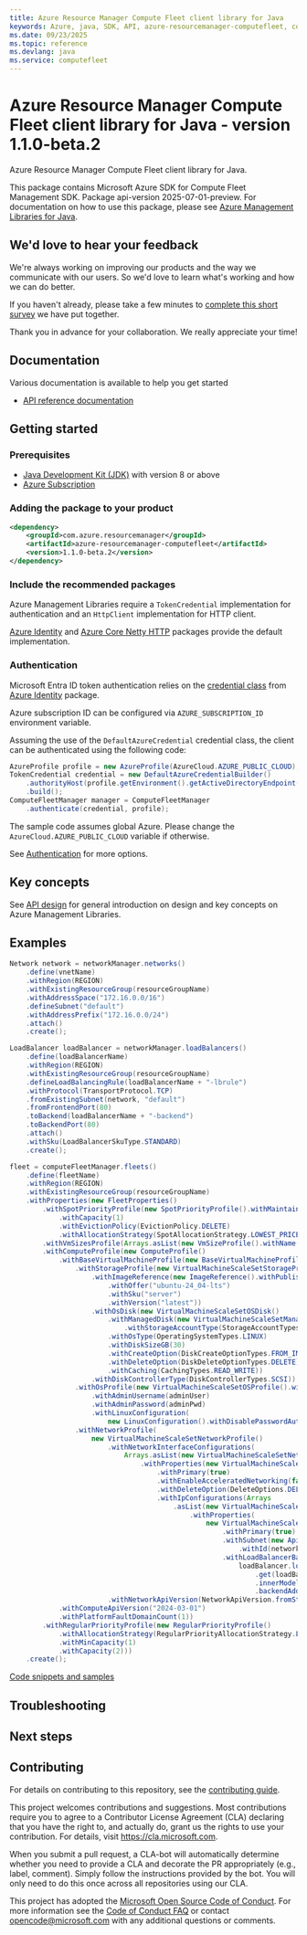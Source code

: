 ```yaml
---
title: Azure Resource Manager Compute Fleet client library for Java
keywords: Azure, java, SDK, API, azure-resourcemanager-computefleet, computefleet
ms.date: 09/23/2025
ms.topic: reference
ms.devlang: java
ms.service: computefleet
---
```

# Azure Resource Manager Compute Fleet client library for Java - version 1.1.0-beta.2 


Azure Resource Manager Compute Fleet client library for Java.

This package contains Microsoft Azure SDK for Compute Fleet Management SDK.  Package api-version 2025-07-01-preview. For documentation on how to use this package, please see [Azure Management Libraries for Java](https://aka.ms/azsdk/java/mgmt).

## We'd love to hear your feedback

We're always working on improving our products and the way we communicate with our users. So we'd love to learn what's working and how we can do better.

If you haven't already, please take a few minutes to [complete this short survey][survey] we have put together.

Thank you in advance for your collaboration. We really appreciate your time!

## Documentation

Various documentation is available to help you get started

- [API reference documentation][docs]

## Getting started

### Prerequisites

- [Java Development Kit (JDK)][jdk] with version 8 or above
- [Azure Subscription][azure_subscription]

### Adding the package to your product

[//]: # ({x-version-update-start;com.azure.resourcemanager:azure-resourcemanager-computefleet;current})
```xml
<dependency>
    <groupId>com.azure.resourcemanager</groupId>
    <artifactId>azure-resourcemanager-computefleet</artifactId>
    <version>1.1.0-beta.2</version>
</dependency>
```
[//]: # ({x-version-update-end})

### Include the recommended packages

Azure Management Libraries require a `TokenCredential` implementation for authentication and an `HttpClient` implementation for HTTP client.

[Azure Identity][azure_identity] and [Azure Core Netty HTTP][azure_core_http_netty] packages provide the default implementation.

### Authentication

Microsoft Entra ID token authentication relies on the [credential class][azure_identity_credentials] from [Azure Identity][azure_identity] package.

Azure subscription ID can be configured via `AZURE_SUBSCRIPTION_ID` environment variable.

Assuming the use of the `DefaultAzureCredential` credential class, the client can be authenticated using the following code:

```java
AzureProfile profile = new AzureProfile(AzureCloud.AZURE_PUBLIC_CLOUD);
TokenCredential credential = new DefaultAzureCredentialBuilder()
    .authorityHost(profile.getEnvironment().getActiveDirectoryEndpoint())
    .build();
ComputeFleetManager manager = ComputeFleetManager
    .authenticate(credential, profile);
```

The sample code assumes global Azure. Please change the `AzureCloud.AZURE_PUBLIC_CLOUD` variable if otherwise.

See [Authentication][authenticate] for more options.

## Key concepts

See [API design][design] for general introduction on design and key concepts on Azure Management Libraries.

## Examples

```java
Network network = networkManager.networks()
    .define(vnetName)
    .withRegion(REGION)
    .withExistingResourceGroup(resourceGroupName)
    .withAddressSpace("172.16.0.0/16")
    .defineSubnet("default")
    .withAddressPrefix("172.16.0.0/24")
    .attach()
    .create();

LoadBalancer loadBalancer = networkManager.loadBalancers()
    .define(loadBalancerName)
    .withRegion(REGION)
    .withExistingResourceGroup(resourceGroupName)
    .defineLoadBalancingRule(loadBalancerName + "-lbrule")
    .withProtocol(TransportProtocol.TCP)
    .fromExistingSubnet(network, "default")
    .fromFrontendPort(80)
    .toBackend(loadBalancerName + "-backend")
    .toBackendPort(80)
    .attach()
    .withSku(LoadBalancerSkuType.STANDARD)
    .create();

fleet = computeFleetManager.fleets()
    .define(fleetName)
    .withRegion(REGION)
    .withExistingResourceGroup(resourceGroupName)
    .withProperties(new FleetProperties()
        .withSpotPriorityProfile(new SpotPriorityProfile().withMaintain(false)
            .withCapacity(1)
            .withEvictionPolicy(EvictionPolicy.DELETE)
            .withAllocationStrategy(SpotAllocationStrategy.LOWEST_PRICE))
        .withVmSizesProfile(Arrays.asList(new VmSizeProfile().withName("Standard_D4s_v3")))
        .withComputeProfile(new ComputeProfile()
            .withBaseVirtualMachineProfile(new BaseVirtualMachineProfile()
                .withStorageProfile(new VirtualMachineScaleSetStorageProfile()
                    .withImageReference(new ImageReference().withPublisher("canonical")
                        .withOffer("ubuntu-24_04-lts")
                        .withSku("server")
                        .withVersion("latest"))
                    .withOsDisk(new VirtualMachineScaleSetOSDisk()
                        .withManagedDisk(new VirtualMachineScaleSetManagedDiskParameters()
                            .withStorageAccountType(StorageAccountTypes.PREMIUM_LRS))
                        .withOsType(OperatingSystemTypes.LINUX)
                        .withDiskSizeGB(30)
                        .withCreateOption(DiskCreateOptionTypes.FROM_IMAGE)
                        .withDeleteOption(DiskDeleteOptionTypes.DELETE)
                        .withCaching(CachingTypes.READ_WRITE))
                    .withDiskControllerType(DiskControllerTypes.SCSI))
                .withOsProfile(new VirtualMachineScaleSetOSProfile().withComputerNamePrefix(randomPadding())
                    .withAdminUsername(adminUser)
                    .withAdminPassword(adminPwd)
                    .withLinuxConfiguration(
                        new LinuxConfiguration().withDisablePasswordAuthentication(false)))
                .withNetworkProfile(
                    new VirtualMachineScaleSetNetworkProfile()
                        .withNetworkInterfaceConfigurations(
                            Arrays.asList(new VirtualMachineScaleSetNetworkConfiguration().withName(vmName)
                                .withProperties(new VirtualMachineScaleSetNetworkConfigurationProperties()
                                    .withPrimary(true)
                                    .withEnableAcceleratedNetworking(false)
                                    .withDeleteOption(DeleteOptions.DELETE)
                                    .withIpConfigurations(Arrays
                                        .asList(new VirtualMachineScaleSetIPConfiguration().withName(vmName)
                                            .withProperties(
                                                new VirtualMachineScaleSetIPConfigurationProperties()
                                                    .withPrimary(true)
                                                    .withSubnet(new ApiEntityReference()
                                                        .withId(network.subnets().get("default").id()))
                                                    .withLoadBalancerBackendAddressPools(
                                                        loadBalancer.loadBalancingRules()
                                                            .get(loadBalancerName + "-lbrule")
                                                            .innerModel()
                                                            .backendAddressPools())))))))
                        .withNetworkApiVersion(NetworkApiVersion.fromString("2024-03-01"))))
            .withComputeApiVersion("2024-03-01")
            .withPlatformFaultDomainCount(1))
        .withRegularPriorityProfile(new RegularPriorityProfile()
            .withAllocationStrategy(RegularPriorityAllocationStrategy.LOWEST_PRICE)
            .withMinCapacity(1)
            .withCapacity(2)))
    .create();
```
[Code snippets and samples](https://github.com/Azure/azure-sdk-for-java/blob/azure-resourcemanager-computefleet_1.1.0-beta.2/sdk/computefleet/azure-resourcemanager-computefleet/SAMPLE.md)


## Troubleshooting

## Next steps

## Contributing

For details on contributing to this repository, see the [contributing guide][cg].

This project welcomes contributions and suggestions. Most contributions require you to agree to a Contributor License Agreement (CLA) declaring that you have the right to, and actually do, grant us the rights to use your contribution. For details, visit <https://cla.microsoft.com>.

When you submit a pull request, a CLA-bot will automatically determine whether you need to provide a CLA and decorate the PR appropriately (e.g., label, comment). Simply follow the instructions provided by the bot. You will only need to do this once across all repositories using our CLA.

This project has adopted the [Microsoft Open Source Code of Conduct][coc]. For more information see the [Code of Conduct FAQ][coc_faq] or contact <opencode@microsoft.com> with any additional questions or comments.

<!-- LINKS -->
[survey]: https://microsoft.qualtrics.com/jfe/form/SV_ehN0lIk2FKEBkwd?Q_CHL=DOCS
[docs]: https://azure.github.io/azure-sdk-for-java/
[jdk]: https://learn.microsoft.com/azure/developer/java/fundamentals/
[azure_subscription]: https://azure.microsoft.com/free/
[azure_identity]: https://github.com/Azure/azure-sdk-for-java/blob/azure-resourcemanager-computefleet_1.1.0-beta.2/sdk/identity/azure-identity
[azure_identity_credentials]: https://github.com/Azure/azure-sdk-for-java/tree/azure-resourcemanager-computefleet_1.1.0-beta.2/sdk/identity/azure-identity#credentials
[azure_core_http_netty]: https://github.com/Azure/azure-sdk-for-java/blob/azure-resourcemanager-computefleet_1.1.0-beta.2/sdk/core/azure-core-http-netty
[authenticate]: https://github.com/Azure/azure-sdk-for-java/blob/azure-resourcemanager-computefleet_1.1.0-beta.2/sdk/resourcemanager/docs/AUTH.md
[design]: https://github.com/Azure/azure-sdk-for-java/blob/azure-resourcemanager-computefleet_1.1.0-beta.2/sdk/resourcemanager/docs/DESIGN.md
[cg]: https://github.com/Azure/azure-sdk-for-java/blob/azure-resourcemanager-computefleet_1.1.0-beta.2/CONTRIBUTING.md
[coc]: https://opensource.microsoft.com/codeofconduct/
[coc_faq]: https://opensource.microsoft.com/codeofconduct/faq/

